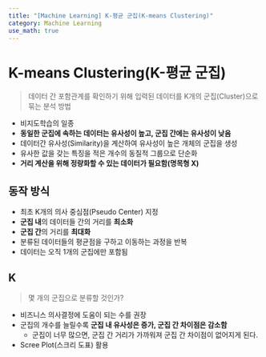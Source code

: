 ```yaml
---
title: "[Machine Learning] K-평균 군집(K-means Clustering)"
category: Machine Learning
use_math: true
---
```


# K-means Clustering(K-평균 군집)
> 데이터 간 포함관계를 확인하기 위해 입력된 데이터를 K개의 군집(Cluster)으로 묶는 분석 방법

- 비지도학습의 일종
- **동일한 군집에 속하는 데이터는 유사성이 높고, 군집 간에는 유사성이 낮음**
- 데이터간 유사성(Similarity)을 계산하여 유사성이 높은 개체의 군집을 생성
- 유사한 값을 갖는 특징을 적은 개수의 동질적 그룹으로 단순화
- **거리 계산을 위해 정량화할 수 있는 데이터가 필요함(명목형 X)**

## **동작 방식**
  - 최초 K개의 의사 중심점(Pseudo Center) 지정
  - **군집 내**의 데이터들 간의 거리를 **최소화**
  - **군집 간**의 거리를 **최대화**
  - 분류된 데이터들의 평균점을 구하고 이동하는 과정을 반복
  - 데이터는 오직 1개의 군집에만 포함됨

## K
> 몇 개의 군집으로 분류할 것인가?

- 비즈니스 의사결정에 도움이 되는 수를 권장
- 군집의 개수를 늘릴수록 **군집 내 유사성은 증가, 군집 간 차이점은 감소함**
  - 군집이 너무 많으면, 군집 간 거리가 가까워져 군집 간 차이점이 없어지게 된다.
- Scree Plot(스크리 도표) 활용
